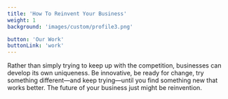 ```yaml
---
title: 'How To Reinvent Your Business'
weight: 1
background: 'images/custom/profile3.png'

button: 'Our Work'
buttonLink: 'work'
---
```


Rather than simply trying to keep up with the competition, businesses can develop its own uniqueness. Be innovative, be ready for change, try something different—and keep trying—until you find something new that works better. The future of your business just might be reinvention.
